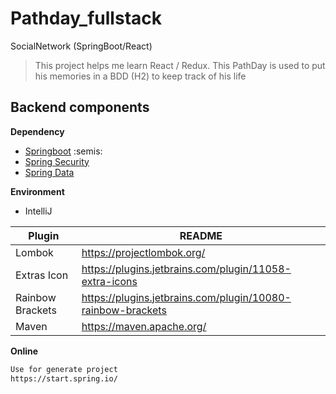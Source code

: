 # Pathday_fullstack
SocialNetwork (SpringBoot/React)
> This project helps me learn React / Redux. This PathDay is used to put his memories in a BDD (H2) to keep track of his life

## Backend components
**Dependency**
- [Springboot] :semis:
- [Spring Security]
- [Spring Data]

**Environment**
- IntelliJ

| Plugin | README |
| ------ | ------ |
| Lombok | https://projectlombok.org/|
|Extras Icon | https://plugins.jetbrains.com/plugin/11058-extra-icons|
|Rainbow Brackets|https://plugins.jetbrains.com/plugin/10080-rainbow-brackets|
|Maven|https://maven.apache.org/|

**Online**
```sh
Use for generate project
https://start.spring.io/
```


[//]: # (These are reference links used in the body of this note and get stripped out when the markdown processor does its job. There is no need to format nicely because it shouldn't be seen. Thanks SO - http://stackoverflow.com/questions/4823468/store-comments-in-markdown-syntax)
   [Springboot]: <https://spring.io/projects/spring-boot>
   [Spring Security]: <https://spring.io/projects/spring-security>
   [Spring Data]: <https://spring.io/projects/spring-data>
